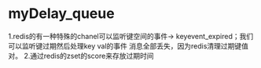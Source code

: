 # myDelay_queue
1.redis的有一种特殊的chanel可以监听键空间的事件-> keyevent_expired；我们可以监听键过期然后处理key val的事件
  消息全部丢失，因为redis清理过期键值对。
2.通过redis的zset的score来存放过期时间
